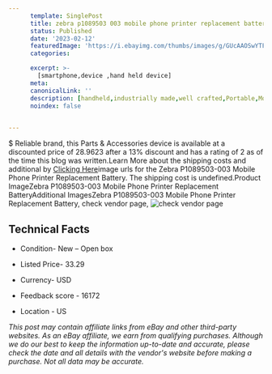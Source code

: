 ```yaml
---
      template: SinglePost
      title: zebra p1089503 003 mobile phone printer replacement battery
      status: Published
      date: '2023-02-12'
      featuredImage: 'https://i.ebayimg.com/thumbs/images/g/GUcAAOSwYTFi2Crm/s-l225.jpg'
      categories: 

      excerpt: >-
        [smartphone,device ,hand held device]
      meta:
      canonicalLink: ''
      description: [handheld,industrially made,well crafted,Portable,Mobile,Compact,Convenient,Lightweight,Maneuverable,Man-portable,Miniature,Carriable,Hand-held,Light,Holdable,Transportable,Mobile device,Pocket-sized,On-the-go,Wireless,Cordless,Compact size,Convenient size, smartphone,device ,hand held device]
      noindex: false

        
---
```

$
    Reliable brand, this Parts & Accessories device is available at a discounted price of 28.9623 after a 13% discount and has a rating of 2 as of the time this blog was written.Learn More about the shipping costs and additional by [Clicking Here](https://www.ebay.com/itm/125424962963?hash=item1d33e90d93%3Ag%3AGUcAAOSwYTFi2Crm&amdata=enc%3AAQAHAAAA4Iy7G0PJBRmKMV%2FQuLQA3JTS754p5d1It%2B%2B%2FxPH3oIv%2FVCVwbyY6JOeBYj18rBpr6FcpXizGXRF7vQ1Hygd7nC6xCbUEAgndDO6ILpGlLLd6Pi81FqHQVABH1idYieW1pVbzIZl%2FSJw9qAj7iLaXFKdB7aAL27qtxAg27gQFVcusPZ6pubKs6nezf0elny8ScxCdvj1q71eMoOHl0Fp0uNRILZCfugpKJ8l7FU94p9iWdJlc4vw5A0J2itggXeJeLboHV%2B0vpZmax4oLaS0cQc6badJGYoBNxlrc2fqJVDCx&mkevt=1&mkcid=1&mkrid=711-53200-19255-0&campid=%253CePNCampaignId%253E&customid=%253CreferenceId%253E&toolid=10049)image urls for the Zebra P1089503-003 Mobile Phone Printer Replacement Battery. The shipping cost is undefined.Product ImageZebra P1089503-003 Mobile Phone Printer Replacement BatteryAdditional ImagesZebra P1089503-003 Mobile Phone Printer Replacement Battery, check vendor page, ![check vendor page](https://origin-galleryplus.ebayimg.com/ws/web/125424962963_2_0_1/225x225.jpg,https://origin-galleryplus.ebayimg.com/ws/web/125424962963_3_0_1/225x225.jpg,https://origin-galleryplus.ebayimg.com/ws/web/125424962963_4_0_1/225x225.jpg,https://origin-galleryplus.ebayimg.com/ws/web/125424962963_5_0_1/225x225.jpg)
    
    

 ## Technical Facts 



     
      

 - Condition- New – Open box 


      

 - Listed Price- 33.29 


      

 - Currency- USD 


      

 - Feedback score - 16172 


      

 - Location - US 


      
      

 *_This post may contain affiliate links from eBay and other third-party websites. As an eBay affiliate, we earn from qualifying purchases. Although we do our best to keep the information up-to-date and accurate, please check the date and all details with the vendor's website before making a purchase. Not all data may be accurate._*



    
    
    
    
    